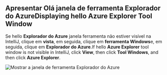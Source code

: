 ## <a name="displaying-hello-azure-explorer-tool-window"></a><span data-ttu-id="1912c-101">Apresentar Olá janela de ferramenta Explorador do Azure</span><span class="sxs-lookup"><span data-stu-id="1912c-101">Displaying hello Azure Explorer Tool Window</span></span>

<span data-ttu-id="1912c-102">Se hello **Explorador do Azure** janela ferramenta não estiver visível na IntelliJ, clique em **vista**, em seguida, clique em **ferramenta Windows**e, em seguida, clique em **Explorador do Azure**.</span><span class="sxs-lookup"><span data-stu-id="1912c-102">If hello **Azure Explorer** tool window is not visible in IntelliJ, click **View**, then click **Tool Windows**, and then click **Azure Explorer**.</span></span>

![Mostrar a janela de ferramenta Explorador do Azure](./media/azure-toolkit-for-intellij-show-azure-explorer/show-az-exp-01.png)

